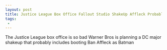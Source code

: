 ```yaml
---
layout: post
title: Justice League Box Office Fallout Studio ShakeUp Affleck Probably Out as Batman
tags:
 -
---
```

The Justice League box office is so bad Warner Bros is planning a DC major shakeup that probably includes booting Ban Affleck as Batman
